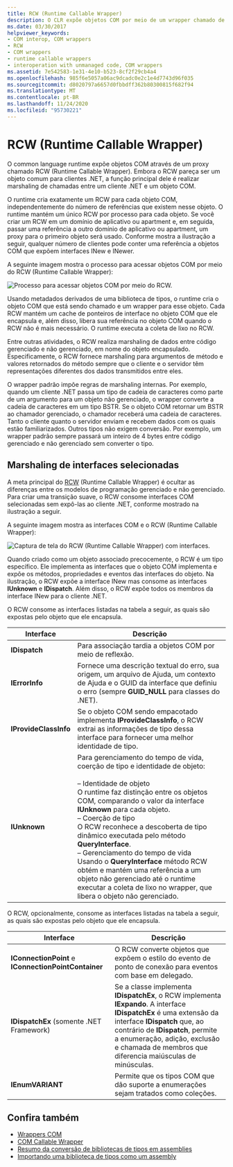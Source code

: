 ```yaml
---
title: RCW (Runtime Callable Wrapper)
description: O CLR expõe objetos COM por meio de um wrapper chamado de Runtime, que gerencia chamadas entre um cliente .NET e um objeto COM.
ms.date: 03/30/2017
helpviewer_keywords:
- COM interop, COM wrappers
- RCW
- COM wrappers
- runtime callable wrappers
- interoperation with unmanaged code, COM wrappers
ms.assetid: 7e542583-1e31-4e10-b523-8cf2f29cb4a4
ms.openlocfilehash: 985f6e5057a06ac9dcadc0e2c1e4d7743d96f035
ms.sourcegitcommit: d8020797a6657d0fbbdff362b80300815f682f94
ms.translationtype: MT
ms.contentlocale: pt-BR
ms.lasthandoff: 11/24/2020
ms.locfileid: "95730221"
---
```

# <a name="runtime-callable-wrapper"></a>RCW (Runtime Callable Wrapper)

O common language runtime expõe objetos COM através de um proxy chamado RCW (Runtime Callable Wrapper). Embora o RCW pareça ser um objeto comum para clientes .NET, a função principal dele é realizar marshaling de chamadas entre um cliente .NET e um objeto COM.  
  
 O runtime cria exatamente um RCW para cada objeto COM, independentemente do número de referências que existem nesse objeto. O runtime mantém um único RCW por processo para cada objeto.  Se você criar um RCW em um domínio de aplicativo ou apartment e, em seguida, passar uma referência a outro domínio de aplicativo ou apartment, um proxy para o primeiro objeto será usado.  Conforme mostra a ilustração a seguir, qualquer número de clientes pode conter uma referência a objetos COM que expõem interfaces INew e INewer.  

A seguinte imagem mostra o processo para acessar objetos COM por meio do RCW (Runtime Callable Wrapper):

 ![Processo para acessar objetos COM por meio do RCW.](./media/runtime-callable-wrapper/runtime-callable-wrapper.gif)  

 Usando metadados derivados de uma biblioteca de tipos, o runtime cria o objeto COM que está sendo chamado e um wrapper para esse objeto. Cada RCW mantém um cache de ponteiros de interface no objeto COM que ele encapsula e, além disso, libera sua referência no objeto COM quando o RCW não é mais necessário. O runtime executa a coleta de lixo no RCW.  
  
 Entre outras atividades, o RCW realiza marshaling de dados entre código gerenciado e não gerenciado, em nome do objeto encapsulado. Especificamente, o RCW fornece marshaling para argumentos de método e valores retornados do método sempre que o cliente e o servidor têm representações diferentes dos dados transmitidos entre eles.  
  
 O wrapper padrão impõe regras de marshaling internas. Por exemplo, quando um cliente .NET passa um tipo de cadeia de caracteres como parte de um argumento para um objeto não gerenciado, o wrapper converte a cadeia de caracteres em um tipo BSTR. Se o objeto COM retornar um BSTR ao chamador gerenciado, o chamador receberá uma cadeia de caracteres. Tanto o cliente quanto o servidor enviam e recebem dados com os quais estão familiarizados. Outros tipos não exigem conversão. Por exemplo, um wrapper padrão sempre passará um inteiro de 4 bytes entre código gerenciado e não gerenciado sem converter o tipo.  
  
## <a name="marshaling-selected-interfaces"></a>Marshaling de interfaces selecionadas  

 A meta principal do [RCW](runtime-callable-wrapper.md) (Runtime Callable Wrapper) é ocultar as diferenças entre os modelos de programação gerenciado e não gerenciado. Para criar uma transição suave, o RCW consome interfaces COM selecionadas sem expô-las ao cliente .NET, conforme mostrado na ilustração a seguir.

 A seguinte imagem mostra as interfaces COM e o RCW (Runtime Callable Wrapper):
  
 ![Captura de tela do RCW (Runtime Callable Wrapper) com interfaces.](./media/runtime-callable-wrapper/runtime-callable-wrapper-interfaces.gif)  
  
 Quando criado como um objeto associado precocemente, o RCW é um tipo específico. Ele implementa as interfaces que o objeto COM implementa e expõe os métodos, propriedades e eventos das interfaces do objeto. Na ilustração, o RCW expõe a interface INew mas consome as interfaces **IUnknown** e **IDispatch**. Além disso, o RCW expõe todos os membros da interface INew para o cliente .NET.  
  
 O RCW consome as interfaces listadas na tabela a seguir, as quais são expostas pelo objeto que ele encapsula.  
  
|Interface|Descrição|  
|---------------|-----------------|  
|**IDispatch**|Para associação tardia a objetos COM por meio de reflexão.|  
|**IErrorInfo**|Fornece uma descrição textual do erro, sua origem, um arquivo de Ajuda, um contexto de Ajuda e o GUID da interface que definiu o erro (sempre **GUID_NULL** para classes do .NET).|  
|**IProvideClassInfo**|Se o objeto COM sendo empacotado implementa **IProvideClassInfo**, o RCW extrai as informações de tipo dessa interface para fornecer uma melhor identidade de tipo.|  
|**IUnknown**|Para gerenciamento do tempo de vida, coerção de tipo e identidade de objeto:<br /><br /> – Identidade de objeto<br />     O runtime faz distinção entre os objetos COM, comparando o valor da interface **IUnknown** para cada objeto.<br />– Coerção de tipo<br />     O RCW reconhece a descoberta de tipo dinâmico executada pelo método **QueryInterface**.<br />– Gerenciamento do tempo de vida<br />     Usando o **QueryInterface** método RCW obtém e mantém uma referência a um objeto não gerenciado até o runtime executar a coleta de lixo no wrapper, que libera o objeto não gerenciado.|  
  
 O RCW, opcionalmente, consome as interfaces listadas na tabela a seguir, as quais são expostas pelo objeto que ele encapsula.  
  
|Interface|Descrição|  
|---------------|-----------------|  
|**IConnectionPoint** e **IConnectionPointContainer**|O RCW converte objetos que expõem o estilo do evento de ponto de conexão para eventos com base em delegado.|  
|**IDispatchEx** (somente .NET Framework) |Se a classe implementa **IDispatchEx**, o RCW implementa **IExpando**. A interface **IDispatchEx** é uma extensão da interface **IDispatch** que, ao contrário de **IDispatch**, permite a enumeração, adição, exclusão e chamada de membros que diferencia maiúsculas de minúsculas.|  
|**IEnumVARIANT**|Permite que os tipos COM que dão suporte a enumerações sejam tratados como coleções.|  
  
## <a name="see-also"></a>Confira também

- [Wrappers COM](com-wrappers.md)
- [COM Callable Wrapper](com-callable-wrapper.md)
- [Resumo da conversão de bibliotecas de tipos em assemblies](/previous-versions/dotnet/netframework-4.0/k83zzh38(v=vs.100))
- [Importando uma biblioteca de tipos como um assembly](../../framework/interop/importing-a-type-library-as-an-assembly.md)
